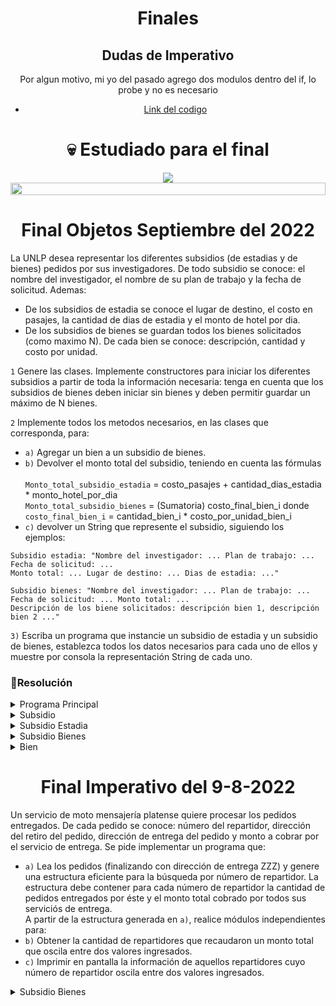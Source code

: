 <h1 align="center"> Finales </h1>


<div align="center">

## Dudas de Imperativo

Por algun motivo, mi yo del pasado agrego dos modulos dentro del if, lo probe y no es necesario

- [Link del codigo](https://github.com/NomaDiix/Taller-de-Programacion/blob/main/Documentos/Arboles.md#Entre_Numeros)

</div>


<div align="center">

  # 💀 Estudiado para el final

  <img src="https://media.giphy.com/media/6i6DHjicGKMMHzws2a/giphy.gif"/>
</div>


<img src= 'https://i.gifer.com/origin/8c/8cd3f1898255c045143e1da97fbabf10_w200.gif' height="20" width="100%">

<h1 align="center"> Final Objetos Septiembre del 2022</h1>

La UNLP desea representar los diferentes subsidios (de estadias y de bienes) pedidos por sus investigadores. De todo subsidio se conoce: el nombre del investigador, el nombre de su plan de trabajo y la fecha de solicitud. Ademas:

- De los subsidios de estadia se conoce el lugar de destino, el costo en pasajes, la cantidad de dias de estadia y el monto de hotel por dia.
- De los subsidios de bienes se guardan todos los bienes solicitados (como maximo N). De cada bien se conoce: descripción, cantidad y costo por unidad.

`1` Genere las clases. Implemente constructores para iniciar los diferentes subsidios a partir de toda la información necesaria: tenga en cuenta que los subsidios de bienes deben iniciar sin bienes y deben permitir guardar un máximo de N bienes.

`2` Implemente todos los metodos necesarios, en las clases que corresponda, para:

- `a)` Agregar un bien a un subsidio de bienes.
- `b)` Devolver el monto total del subsidio, teniendo en cuenta las fórmulas 
  <br><br>
  `Monto_total_subsidio_estadia` = costo_pasajes + cantidad_dias_estadia * monto_hotel_por_dia <br>
  `Monto_total_subsidio_bienes` =  (Sumatoria) costo_final_bien_i donde <br>
  `costo_final_bien_i` = cantidad_bien_i * costo_por_unidad_bien_i
- `c)` devolver un String que represente el subsidio, siguiendo los ejemplos:

```
Subsidio estadia: "Nombre del investigador: ... Plan de trabajo: ... 
Fecha de solicitud: ... 
Monto total: ... Lugar de destino: ... Dias de estadia: ..."
```

```
Subsidio bienes: "Nombre del investigador: ... Plan de trabajo: ...
Fecha de solicitud: ... Monto total: ...
Descripción de los biene solicitados: descripción bien 1, descripción bien 2 ..."
```

`3)` Escriba un programa que instancie un subsidio de estadia y un subsidio de bienes, establezca todos los datos necesarios para cada uno de ellos y muestre por consola la representación String de cada uno.


### 📝Resolución


<details> <summary>Programa Principal</summary>

```java

```

</details>

<details> <summary>Subsidio</summary>

```java
public class abstract Subsidio{
  private String nombreInv;
  private String nombrePlan;
  private String fecha;

  public Subsidio(String nombreInv, String nombrePlan, String fecha){
    this.nombreInv = nombreInv;
    this.nombrePlan = nombrePlan;
    this.fecha = fecha;
  }
  public abstract double devolverMonto();
}
```

</details>

<details> <summary>Subsidio Estadia</summary>

```java
public class SubsidioEstadia extends Subsidio {
  private String destino;
  private double costoE;
  private Integer cantDias;
  private double diaHotel;
  
  public SubsidioEstadia(String destino, double costoE, Integer cantDias, double diaHotel, String nombreInv, String nombrePlan, String fecha){
      super(nombreInv, nombrePlan, fecha);
      this.destino = destino;
      this.costoE = costoE;
      this.cantDias = cantDias;
      this.diaHotel = diaHotel;
    }

  public double devolverMonto(){
    return this.costoE + (this.cantDias * this.diaHotel)
  }

}
```

</details>

<details> <summary>Subsidio Bienes</summary>

```java
public class SubsidioBienes extends Subsidio{
  private Bien[] bienes;
  private Integer dimF;
  private Integer dimL;

  public SubsidioBienes(Integer N,String nombreInv, String nombrePlan, String fecha ){
    super(nombreInv, nombrePlan, fecha);
    this.dimF = N;
    for (int i = 0; i < N; i++){
      this.bienes[i]=null
    }
    this.dimL = 0;
  }
  public void agregarBien(Bien bien){
    this.bienes[this.dimL] = bien;
    this.dimL++;
  }
  public double devolverMonto(){
    double total = 0;
    for (int i = 0; i < this.dimL; i++){
      total += this.bienes[i].costoFinal();
    }
    return total;
  }
}
```

</details>

<details> <summary>Bien</summary>

```java
public class Bien {
  private String descripcion;
  private Integer cantidad;
  private double costoU;

  public Bien(String descripcion, Integer cantidad, double costoU){
    this.descripcion = descripcion;
    this.cantidad = cantidad;
    this.costoU = costoU;
  }

  public double costoFinal(){
    return this.cantidad * this.costoU;
  }
}
```

</details>



<h1 align="center"> Final Imperativo del 9-8-2022</h1>

Un servicio de moto mensajería platense quiere procesar los pedidos entregados. 
De cada pedido se conoce: número del repartidor, dirección del retiro del pedido, dirección de entrega del pedido y monto a cobrar por el servicio de entrega. Se pide implementar un programa que:

- `a)` Lea los pedidos (finalizando con dirección de entrega ZZZ) y genere una estructura eficiente para la búsqueda por número de repartidor. La estructura debe contener para cada número de repartidor la cantidad de pedidos entregados por éste y el monto total cobrado por todos sus serviciós de entrega. <br>
A partir de la estructura generada en `a)`, realice módulos independientes para:
- `b)` Obtener la cantidad de repartidores que recaudaron un monto total que oscila entre dos valores ingresados.
- `c)` Imprimir en pantalla la información de aquellos repartidores cuyo número de repartidor oscila entre dos valores ingresados.


</details>

<details> <summary>Subsidio Bienes</summary>

```pas
program finalAgosto;
type
  st = string[30];
  
  pedido = record
  	num:integer;
  	direccion_retiro:st;
    direccion_entrega:st;
    monto: integer ; // sabemos que es platita jajaja real 
  end;
  
  pedidoArbol = record
  	num:integer;
    cantPedidos:integer;
    direccion_entrega:st;
    montoTotal: integer ; // sabemos que es platita jajaja real 
  end;
  
  arbol=^nodo;
  nodo=record
    dato : pedidoArbol; 
   	hi : arbol;
   	hd : arbol;
  end ;
  
//PROCESOS

  procedure modificar_nodo(var a:arbol; p:pedido);
  begin
   a^.dato.cantPedidos:= a^.dato.cantPedidos+1;
   a^.dato.montoTotal:= a^.dato.montoTotal+ p.monto;
  end;
  
  procedure insertar_arbol (var a :arbol; p:pedido);
  begin
   if(a = nil)then begin 
    new(a);
    a^.dato.num:= p.num;
    a^.dato.cantPedidos:= 1;
    a^.dato.direccion_entrega:= p.direccion_entrega;
    a^.dato.montoTotal:= p.monto;
    a^.hi:=nil;
    a^.hd:=nil;
   end
   else 
     if( a^.dato.num < p.num )then 
       insertar_arbol(a^.hd,p)
     else 
        if( a^.dato.num> p.num )then 
          insertar_arbol(a^.hi,p)
        else 
           modificar_nodo(a,p)
       
  end;

  procedure leer_registro (var r:pedido);
  begin
    writeln ('ingrese direccion entrega: ');
    readln(r.direccion_entrega);
    if(r.direccion_entrega <> 'zzz')then begin
      writeln ('ingrese num: ');
      readln(r.num);
      writeln ('ingrese direccion retiro: ');
      readln(r.direccion_retiro);
      writeln ('ingrese monto: ');
      readln(r.monto);
    end;
  end;  
     
  procedure crear_arbol (var a : arbol );
  var
   registro: pedido;
  begin
    leer_registro (registro);
    while(registro.direccion_entrega <> 'zzz')do begin
      insertar_arbol(a,registro);
      leer_registro(registro);
    end;
  end;
      
 procedure recorrido_total(a : arbol ; var cantidad:integer; monto1, monto2:integer);
 begin
  if (a <> nil)then begin 
  	recorrido_total(a^.hi, cantidad, monto1, monto2);
  	if(a^.dato.montoTotal > monto1 ) and (a^.dato.montoTotal < monto2)then 
      cantidad:=cantidad+1;
    recorrido_total(a^.hd, cantidad,monto1,monto2); 
  end;
 end;  
 
 procedure imprimirDato( a:arbol);
 begin
   writeln('numero de repartidor: ',a^.dato.num ,'cantidad de Pedidos: ', a^.dato.cantPedidos,'monto total: ',a^.dato.montoTotal,'direcion entrega: ',a^.dato.direccion_entrega);
 end;
 
 procedure entre_rango (a:arbol; inf,sup:integer); // int = menor sup = mayor   3 al 6
 begin
  if (a <> nil)then begin
   if (a^.dato.num > inf) then 
     if(a^.dato.num < sup) then begin
       imprimirDato(a);
       entre_rango(a^.hi,inf,sup);
       entre_rango(a^.hd,inf,sup);
     end  
     else 
       entre_rango(a^.hi,inf,sup)
   else
     entre_rango(a^.hd,inf,sup);
 end; 
end;  
 
 
//PROGRAMA PRINCIPAL 
var
  a:arbol;
  cantidad_total:integer;
  monto1:integer;
  monto2:integer;
  repartidor1:integer;
  repartidor2:integer;
begin
  randomize;
  a:=nil;
  crear_arbol(a); 
  cantidad_total:=0;
  writeln('ingrese monto 1: '); readln(monto1);
  writeln('ingrese monto 2: '); readln(monto2);
  recorrido_total(a, cantidad_total, monto1, monto2);
  writeln('cantidad de repartidores con monto entre 1 y 2 : ' , cantidad_total);
  writeln('ingrese num inferior repartidor 1: '); readln(repartidor1);
  writeln('ingrese num superior repartidor 2: '); readln(repartidor2);
  entre_rango(a,repartidor1,repartidor2);
end.

```

</details>
